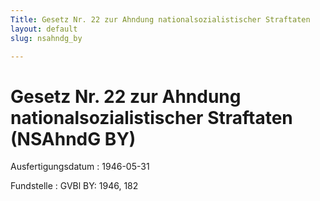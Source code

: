 ```yaml
---
Title: Gesetz Nr. 22 zur Ahndung nationalsozialistischer Straftaten
layout: default
slug: nsahndg_by

---
```


# Gesetz Nr. 22 zur Ahndung nationalsozialistischer Straftaten (NSAhndG BY)

Ausfertigungsdatum
:   1946-05-31

Fundstelle
:   GVBl BY: 1946, 182

